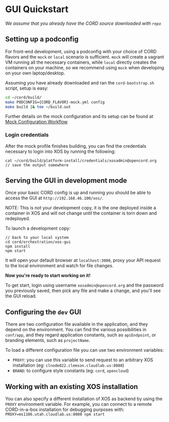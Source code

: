 # GUI Quickstart

_We assume that you already have the CORD source downloaded with `repo`_

## Setting up a podconfig

For front-end development, using a podconfig with your choice of CORD flavors and  the `mock` or `local` scenario is sufficient.
`mock` will create a vagrant VM running all the necessary containers, while `local` directly creates the containers on your machine, 
so we recommend using `mock` when developing on your own laptop/desktop.

Assuming you have already downloaded and ran the `cord-bootstrap.sh` script, setup is easy:

```bash
cd ~/cord/build/
make PODCONFIG={CORD_FLAVOR}-mock.yml config
make build |& tee ~/build.out
```  

Further details on the mock configuration and its setup can be found at [Mock Configuration Workflow](/xos/dev/workflow_mock_single.md)

### Login credentials
After the mock profile finishes building, you can find the credentials necessary to login into XOS by running the following:

```
cat ~/cord/build/platform-install/credentials/xosadmin@opencord.org
// save the output somewhere
```

## Serving the GUI in development mode

Once your basic CORD config is up and running you should be able to access the GUI at `http://192.168.46.100/xos/`.

NOTE: This is not your development copy, it is the one deployed inside a container in XOS and will not change until
the container is torn down and redeployed.

To launch a development copy:
```
// back to your local system
cd cord/orchestration/xos-gui
npm install
npm start
```

It will open your default browser at `localhost:3000`, proxy your API request to the local environment and watch for file changes.

**Now you're ready to start working on it!**

To get start, login using username `xosadmin@opencord.org` and the password you previously saved,
then pick any file and make a change, and you'll see the GUI reload.

## Configuring the `dev` GUI

There are two configuration file available in the application, and they depend on the environment. You can find the various possibilities in `conf/app`, and they regard application constants, such as `apiEndpoint`, or branding elements, such as `projectName`.

To load a different configuration file you can use two environment variables:
- `PROXY`: you can use this variable to send request to an arbitrary XOS installation (eg: `clnode022.clemson.cloudlab.us:8080`)
- `BRAND`: to configure style constants (eg: `cord`, `opencloud`)

## Working with an existing XOS installation

You can also specify a different installation of XOS as backend by using the `PROXY` environment variable.
For example, you can connect to a remote CORD-in-a-box installation for debugging purposes with:
`PROXY=ms1106.utah.cloudlab.us:8080 npm start`
